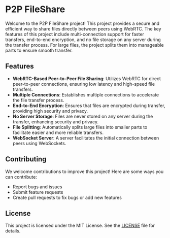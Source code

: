 # P2P FileShare

Welcome to the P2P FileShare project! This project provides a secure and efficient way to share files directly between peers using WebRTC. The key features of this project include multi-connection support for faster transfers, end-to-end encryption, and no file storage on any server during the transfer process. For large files, the project splits them into manageable parts to ensure smooth transfer.

## Features

- **WebRTC-Based Peer-to-Peer File Sharing**: Utilizes WebRTC for direct peer-to-peer connections, ensuring low latency and high-speed file transfers.
- **Multiple Connections**: Establishes multiple connections to accelerate the file transfer process.
- **End-to-End Encryption**: Ensures that files are encrypted during transfer, providing high security and privacy.
- **No Server Storage**: Files are never stored on any server during the transfer, enhancing security and privacy.
- **File Splitting**: Automatically splits large files into smaller parts to facilitate easier and more reliable transfers.
- **WebSocket Server**: A server facilitates the initial connection between peers using WebSockets.


## Contributing

We welcome contributions to improve this project! Here are some ways you can contribute:

- Report bugs and issues
- Submit feature requests
- Create pull requests to fix bugs or add new features

## License

This project is licensed under the MIT License. See the [LICENSE](LICENSE) file for details.

